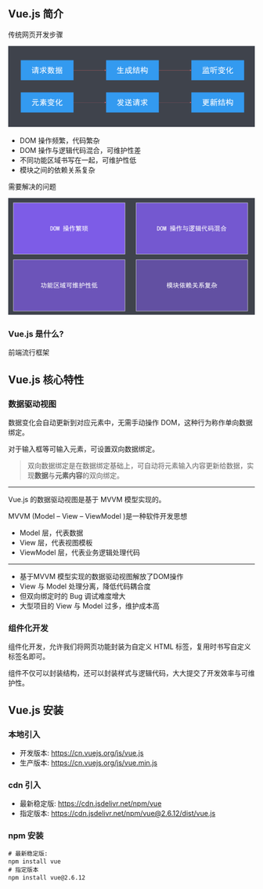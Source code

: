 ## Vue.js 简介

传统网页开发步骤

![传统网页开发模式](./assets/README-1663654995829.png)

- DOM 操作频繁，代码繁杂
- DOM 操作与逻辑代码混合，可维护性差
- 不同功能区域书写在一起，可维护性低
- 模块之间的依赖关系复杂

需要解决的问题

![问题](./assets/README-1663655102668.png)

### Vue.js 是什么?

前端流行框架

## Vue.js 核心特性

### 数据驱动视图

数据变化会自动更新到对应元素中，无需手动操作 DOM，这种行为称作单向数据绑定。

对于输入框等可输入元素，可设置双向数据绑定。

> 双向数据绑定是在数据绑定基础上，可自动将元素输入内容更新给数据，实现**数据**与**元素内容**的双向绑定。

---

Vue.js 的数据驱动视图是基于 MVVM 模型实现的。

MVVM (Model – View – ViewModel )是一种软件开发思想

- Model 层，代表数据
- View 层，代表视图模板
- ViewModel 层，代表业务逻辑处理代码

---

- 基于MVVM 模型实现的数据驱动视图解放了DOM操作
- View 与 Model 处理分离，降低代码耦合度
- 但双向绑定时的 Bug 调试难度增大
- 大型项目的 View 与 Model 过多，维护成本高

### 组件化开发

组件化开发，允许我们将网页功能封装为自定义 HTML 标签，复用时书写自定义标签名即可。

组件不仅可以封装结构，还可以封装样式与逻辑代码，大大提交了开发效率与可维护性。

## Vue.js 安装

### 本地引入

- 开发版本: <https://cn.vuejs.org/js/vue.js>
- 生产版本: <https://cn.vuejs.org/js/vue.min.js>

### cdn 引入

- 最新稳定版: <https://cdn.jsdelivr.net/npm/vue>
- 指定版本: <https://cdn.jsdelivr.net/npm/vue@2.6.12/dist/vue.js>

### npm 安装

```shell
# 最新稳定版:
npm install vue
# 指定版本
npm install vue@2.6.12
```
